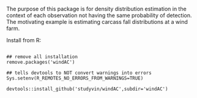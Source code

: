 The purpose of this package is for density distribution estimation in
the context of each observation not having the same probability of
detection. The motivating example is estimating carcass fall
distributions at a wind farm. 


Install from R:

```

## remove all installation 
remove.packages('windAC')

## tells devtools to NOT convert warnings into errors
Sys.setenv(R_REMOTES_NO_ERRORS_FROM_WARNINGS=TRUE)

devtools::install_github('studyvin/windAC',subdir='windAC')
```
